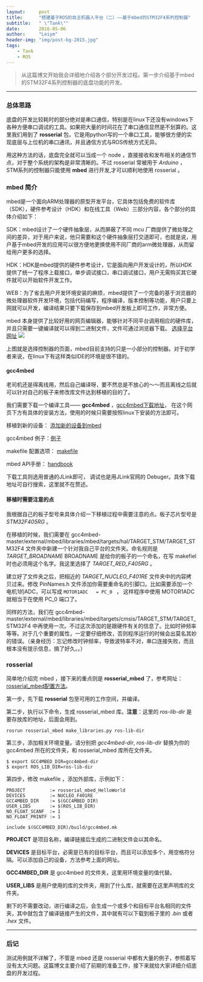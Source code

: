 ```yaml
---
layout:     post
title:      "搭建基于ROS的自主机器人平台（二）——基于mbed的STM32F4系列控制器"
subtitle:   " \"Tank\""
date:       2016-05-06
author:     "Leiym"
header-img: "img/post-bg-2015.jpg"
tags:
    - Tank
    - ROS
---
```


> 从这篇博文开始我会详细地介绍各个部分开发过程。第一步介绍基于mbed的STM32F4系列控制器的底盘功能的开发。

---

### 总体思路

底盘的开发比较耗时的部分绝对是串口通信，特别是在linux下还没有windows下各种方便串口调试的工具。如果把大量的时间花在了串口通信显然是不划算的。这里我们用到了 **rosserial** 包，它是用python写的一个串口工具，能够很方便的实现底层与上位机的串口通讯，并且通信方式与ROS传统方式无异。

用这种方法的话，底盘完全就可以当成一个 node ，直接接收和发布相关的通信节点，对于整个系统的架构是非常清晰的。不过 rosserial 常被用于 *Arduino* ，STM系列的控制器只能使用 **mbed** 进行开发,才可以顺利地使用 rosserial 。

### mbed 简介

mbed是一个面向ARM处理器的原型开发平台，它具体包括免费的软件库（SDK），硬件参考设计（HDK）和在线工具（Web）三部分内容，各个部分的具体介绍如下：

SDK：mbed设计了一个硬件抽象层，从而屏蔽了不同 mcu 厂商提供了微处理之间的差异，对于用户来说，他只需要和这个硬件抽象层打交道即可，也就是说，用户基于mbed开发的应用可以很方便地更换使用不同厂商的arm微处理器，从而留给用户更多的选择。

HDK：HDK是mbed提供的硬件参考设计，它是面向用户开发设计的，所以HDK提供了统一了程序上载接口，单步调试接口，串口调试接口，用户无需购买其它硬件就可以开始软件开发工作。

WEB：为了省去用户开发环境安装的麻烦，mbed提供了一个完备的基于浏览器的微处理器软件开发环境，包括代码编写，程序编译，版本控制等功能，用户只要上网就可以开发，编译结果只要下载保存到mbed开发板上即可工作，非常方便。

mbed 本身提供了比较好用的网页编辑器，能够针对不同平台调用相应的硬件库，并且只需要一键编译就可以得到二进制文件，文件可通过浏览器下载。
[选择平台网址](https://developer.mbed.org/platforms/)
<img src="http://leiym.com/img/in-post/post-tank/mbedonline.png"/>

上图就是选择控制器的页面，mbed目前支持的只是一小部分的控制器。对于初学者来说，在linux下有这样类似IDE的环境是很不错的。

#### gcc4mbed

老司机还是得离线用，然后自己编译呀，要不然总是不放心的～～而且离线之后就可以针对自己的板子来修改库文件达到移植的目的了。

我们需要下载一个编译工具—— **gcc4mbed** ，[gcc4mbed下载地址](https://github.com/adamgreen/gcc4mbed)， 在这个网页下方有具体的安装方法，使用的时候只需要按照linux下安装的方法即可。

移植到新的设备： [添加新的设备到mbed](https://github.com/adamgreen/gcc4mbed/blob/master/notes/new_devices.creole#adding-new-devices-to-gcc4mbed)

gcc4mbed 例子：[例子](https://github.com/adamgreen/gcc4mbed/tree/master/samples)

makefile 配置选项： [makefile](https://github.com/adamgreen/gcc4mbed/blob/master/notes/makefile.creole#make-variables)

mbed API手册： [handbook](https://developer.mbed.org/handbook/Homepage)

下载工具则选用普通的JLink即可， 调试也是用JLink官网的 Debuger。具体下载地址可自行搜索，这里就不在赘述。

#### 移植时需要注意的点

我根据自己的板子型号来具体介绍一下移植过程中需要注意的点。板子芯片型号是 *STM32F405RG* 。

在移植的时候，我们需要在 gcc4mbed-master/external/mbed/libraries/mbed/targets/hal/TARGET_STM/TARGET_STM32F4 文件夹中新建一个针对我自己平台的文件夹。命名规则是 *TARGET_BROADNAME* BROADNAME 是给你的板子的一个命名，在写 makefiel 时也必须用这个名字。我这里选择了 *TARGET_RED_F405RG* 。

建立好了文件夹之后，把相近的 *TARGET_NUCLEO_F401RE* 文件夹中的内容拷贝过来。修改 PinNames.h 文件添加你需要重命名的引脚口。比如需要添加一个电机1的ADC，可以写成 `MOTOR1ADC   = PC_0 ` ， 这样程序中使用 MOTOR1ADC 就相当于在使用 PC_0 端口了。

同样的方法，我们在 gcc4mbed-master/external/mbed/libraries/mbed/targets/cmsis/TARGET_STM/TARGET_STM32F4 中再使用一次。不过这次添加的是跟硬件有关的信息了。比如时钟频率等等。对于几个重要的属性，一定要仔细修改，否则程序运行的时候会出莫名其妙的错误。（亲身经历：忘记修改时钟频率，导致波特率不对，串口连接失败，而且根本没有提示信息，搞了好久。。）

### rosserial

简单地介绍完 mbed ，接下来的重点则是 **rosserial_mbed** 了，参考网址：[rosserial_mbed配置方法](http://wiki.ros.org/rosserial_mbed/Tutorials/rosserial_mbed%20Setup)。

第一步，先下载 **rosserial** 包至可用的工作空间，并编译。

第二步，执行以下命令，生成 rosserial_mbed 库。**注意**：这里的 *ros-lib-dir* 是要存放库的地址，后面会用到。

`rosrun rosserial_mbed make_libraries.py ros-lib-dir`

第三步，添加相关环境变量。请分别把 *gcc4mbed-dir*, *ros-lib-dir* 替换为你的 gcc4mbed 所在的文件夹，和 rosserial_mbed 库所在文件夹。

```
$ export GCC4MBED_DIR=gcc4mbed-dir
$ export ROS_LIB_DIR=ros-lib-dir
```

第四步，修改 makefile ，添加外部库，示例如下：

```
PROJECT         := rosserial_mbed_HelloWorld
DEVICES         := NUCLEO_F401RE
GCC4MBED_DIR    := $(GCC4MBED_DIR)
USER_LIBS       := $(ROS_LIB_DIR)
NO_FLOAT_SCANF  := 1
NO_FLOAT_PRINTF := 1

include $(GCC4MBED_DIR)/build/gcc4mbed.mk
```

**PROJECT** 是项目名称，编译链接后生成的二进制文件会以其命名。

**DEVICES** 是目标平台，必需是已有的目标平台，而且可以添加多个，用空格符分隔。可以添加自己的设备，方法参考上面的网址。

**GCC4MBED_DIR** 是 gcc4mbed 的文件夹，这里用环境变量的值代替。

**USER_LIBS** 是用户使用的库的文件夹，用到了什么库，就需要在这里声明库的文件夹。

剩下的不需要改动，进行编译之后，会生成一个或多个和目标平台名相同的文件夹，其中就包含了编译链接产生的文件，其中就有可以下载到板子里的 *.bin* 或者 *.hex* 文件。

---

### 后记

测试用例就不详解了，不管是 mbed 还是 rosserial 中都有大量的例子，参照着写没有太大问题。这篇博文主要介绍了前期的准备工作，接下来就给大家详细介绍底盘的开发过程。
